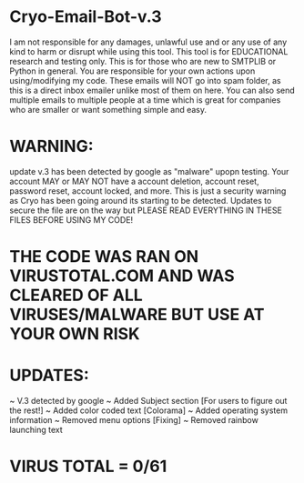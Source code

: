 # Cryo-Email-Bot-v.3
I am not responsible for any damages, unlawful use and or any use of any kind to harm or disrupt while using this tool. This tool is for EDUCATIONAL research and testing only. This is for those who are new to SMTPLIB or Python in general. You are responsible for your own actions upon using/modifying my code. These emails will NOT go into spam folder, as this is a direct inbox emailer unlike most of them on here. You can also send multiple emails to multiple people at a time which is great for companies who are smaller or want something simple and easy.
#
#
#
#
# WARNING:
update v.3 has been detected by google as "malware" upopn testing. Your account MAY or MAY NOT have a account deletion, account reset, password reset, account locked, and more. This is just a security warning as Cryo has been going around its starting to be detected. Updates to secure the file are on the way but PLEASE READ EVERYTHING IN THESE FILES BEFORE USING MY CODE!
# THE CODE WAS RAN ON VIRUSTOTAL.COM AND WAS CLEARED OF ALL VIRUSES/MALWARE BUT USE AT YOUR OWN RISK
#
#
#
#
# UPDATES:
~ V.3 detected by google</a>
~ Added Subject section [For users to figure out the rest!]
~ Added color coded text [Colorama]
~ Added operating system information
~ Removed menu options [Fixing]
~ Removed rainbow launching text 
#
#
#
#
# VIRUS TOTAL = 0/61 
